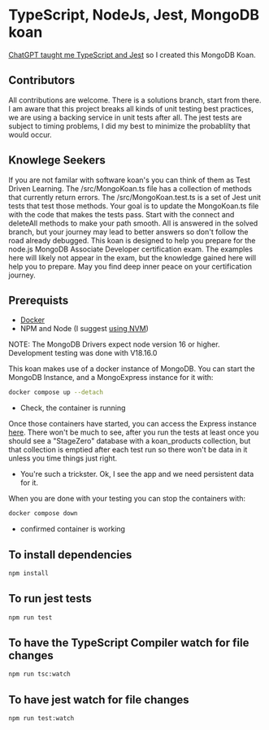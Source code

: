 # TypeScript, NodeJs, Jest, MongoDB koan

[ChatGPT taught me TypeScript and Jest](https://chat.openai.com/share/498bc1cf-f0cc-4417-b19c-6405f6a76573) so I created this MongoDB Koan.


## Contributors

All contributions are welcome. There is a solutions branch, start from there. I am aware that this project breaks all kinds of unit testing best practices, we are using a backing service in unit tests after all. The jest tests are subject to timing problems, I did my best to minimize the probablilty that would occur.

## Knowlege Seekers

If you are not familar with software koan's you can think of them as Test Driven Learning. The /src/MongoKoan.ts file has a collection of methods that currently return errors. The /src/MongoKoan.test.ts is a set of Jest unit tests that test those methods. Your goal is to update the MongoKoan.ts file with the code that makes the tests pass. Start with the connect and deleteAll methods to make your path smooth. All is answered in the solved branch, but your journey may lead to better answers so don't follow the road already debugged. This koan is designed to help you prepare for the node.js MongoDB Associate Developer certification exam. The examples here will likely not appear in the exam, but the knowledge gained here will help you to prepare. May you find deep inner peace on your certification journey.

## Prerequists
- [Docker](https://docs.docker.com/desktop/install/mac-install/)
- NPM and Node (I suggest [using NVM](https://heynode.com/tutorial/install-nodejs-locally-nvm/))

NOTE: The MongoDB Drivers expect node version 16 or higher. Development testing was done with V18.16.0

This koan makes use of a docker instance of MongoDB. You can start the MongoDB Instance, and a MongoExpress instance for it with:

```bash
docker compose up --detach
```
- Check, the container is running

Once those containers have started, you can access the Express instance [here](http://localhost:8081). There won't be much to see, after you run the tests at least once you should see a "StageZero" database with a koan_products collection, but that collection is emptied after each test run so there won't be data in it unless you time things just right.

- You're such a trickster. Ok, I see the app and we need persistent data for it. 

When you are done with your testing you can stop the containers with:

```bash
docker compose down
```
- confirmed container is working

## To install dependencies

```bash
npm install
```

## To run jest tests

```bash
npm run test
```

## To have the TypeScript Compiler watch for file changes

```bash
npm run tsc:watch
```

## To have jest watch for file changes

```bash
npm run test:watch
```
